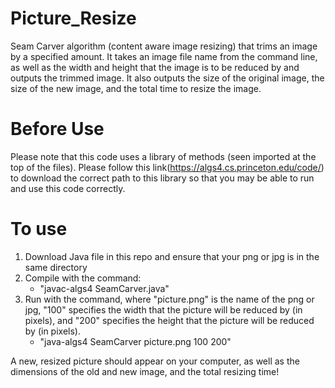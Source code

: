 # Picture_Resize
Seam Carver algorithm (content aware image resizing) that trims an image by a specified amount. It takes an image file name from the command line, as well as the width and height that the image is to be reduced by and outputs the trimmed image. It also outputs the size of the original image, the size of the new image, and the total time to resize the image. 

# Before Use
Please note that this code uses a library of methods (seen imported at the top of the files). 
Please follow this link(https://algs4.cs.princeton.edu/code/) to download the correct path to this library so that you may be able to run and use this code correctly. 

# To use
1. Download Java file in this repo and ensure that your png or jpg is in the same directory 
2. Compile with the command:
    - "javac-algs4 SeamCarver.java"
3. Run with the command, where "picture.png" is the name of the png or jpg, "100" specifies the width that the picture will be reduced by (in pixels),
and "200" specifies the height that the picture will be reduced by (in pixels). 
    - "java-algs4 SeamCarver picture.png 100 200"
    
A new, resized picture should appear on your computer, as well as the dimensions of the old and new image, and the total resizing time!
